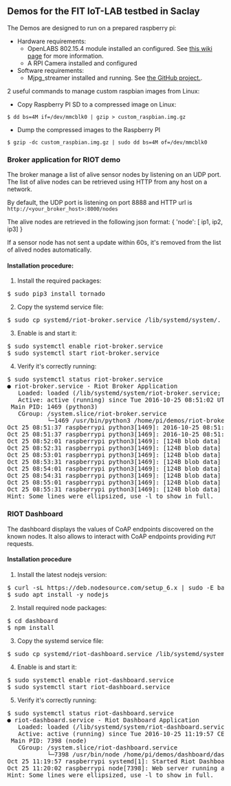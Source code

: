 ## Demos for the FIT IoT-LAB testbed in Saclay

The Demos are designed to run on a prepared raspberry pi:
* Hardware requirements:
  * OpenLABS 802.15.4 module installed an configured. See
    [this wiki page](https://github.com/RIOT-Makers/wpan-raspbian/wiki/Create-a-generic-Raspbian-image-with-6LoWPAN-support) for more information.
  * A RPI Camera installed and configured
* Software requirements:
  * Mjpg_streamer installed and running. See [the GitHub project.](https://github.com/jacksonliam/mjpg-streamer).

2 useful commands to manage custom raspbian images from Linux:
* Copy Raspberry PI SD to a compressed image on Linux:
```
$ dd bs=4M if=/dev/mmcblk0 | gzip > custom_raspbian.img.gz
```
* Dump the compressed images to the Raspberry PI
```
$ gzip -dc custom_raspbian.img.gz | sudo dd bs=4M of=/dev/mmcblk0
```


### Broker application for RIOT demo

The broker manage a list of alive sensor nodes by listening on an UDP port.
The list of alive nodes can be retrieved using HTTP from any host on a
network.

By default, the UDP port is listening on port 8888 and HTTP url is
`http://<your_broker_host>:8000/nodes`

The alive nodes are retrieved in the following json format:
{ 'node':
 [ ip1, ip2, ip3]
}

If a sensor node has not sent a update within 60s, it's removed from the
list of alived nodes automatically.

#### Installation procedure:

1. Install the required packages:
<pre>
$ sudo pip3 install tornado
</pre>
2. Copy the systemd service file:
<pre>
$ sudo cp systemd/riot-broker.service /lib/systemd/system/.
</pre>
3. Enable is and start it:
<pre>
$ sudo systemctl enable riot-broker.service
$ sudo systemctl start riot-broker.service
</pre>
4. Verify it's correctly running:
<pre>
$ sudo systemctl status riot-broker.service
● riot-broker.service - Riot Broker Application
   Loaded: loaded (/lib/systemd/system/riot-broker.service; enabled)
   Active: active (running) since Tue 2016-10-25 08:51:02 UTC; 4min 55s ago
 Main PID: 1469 (python3)
   CGroup: /system.slice/riot-broker.service
           └─1469 /usr/bin/python3 /home/pi/demos/riot-broker.py
Oct 25 08:51:37 raspberrypi python3[1469]: 2016-10-25 08:51:37,844 - tornado...s
Oct 25 08:51:37 raspberrypi python3[1469]: 2016-10-25 08:51:37,875 - tornado...s
Oct 25 08:52:01 raspberrypi python3[1469]: [124B blob data]
Oct 25 08:52:31 raspberrypi python3[1469]: [124B blob data]
Oct 25 08:53:01 raspberrypi python3[1469]: [124B blob data]
Oct 25 08:53:31 raspberrypi python3[1469]: [124B blob data]
Oct 25 08:54:01 raspberrypi python3[1469]: [124B blob data]
Oct 25 08:54:31 raspberrypi python3[1469]: [124B blob data]
Oct 25 08:55:01 raspberrypi python3[1469]: [124B blob data]
Oct 25 08:55:31 raspberrypi python3[1469]: [124B blob data]
Hint: Some lines were ellipsized, use -l to show in full.
</pre>


### RIOT Dashboard

The dashboard displays the values of CoAP endpoints discovered on the known
nodes. It also allows to interact with CoAP endpoints providing `PUT` requests.

#### Installation procedure

1. Install the latest nodejs version:
<pre>
$ curl -sL https://deb.nodesource.com/setup_6.x | sudo -E bash -
$ sudo apt install -y nodejs
</pre>
2. Install required node packages:
<pre>
$ cd dashboard
$ npm install
</pre>
3. Copy the systemd service file:
<pre>
$ sudo cp systemd/riot-dashboard.service /lib/systemd/system/.
</pre>
4. Enable is and start it:
<pre>
$ sudo systemctl enable riot-dashboard.service
$ sudo systemctl start riot-dashboard.service
</pre>
5. Verify it's correctly running:
<pre>
$ sudo systemctl status riot-dashboard.service
● riot-dashboard.service - Riot Dashboard Application
   Loaded: loaded (/lib/systemd/system/riot-dashboard.service; enabled)
   Active: active (running) since Tue 2016-10-25 11:19:57 CEST; 5s ago
 Main PID: 7398 (node)
   CGroup: /system.slice/riot-dashboard.service
           └─7398 /usr/bin/node /home/pi/demos/dashboard/dashboard.js
Oct 25 11:19:57 raspberrypi systemd[1]: Started Riot Dashboard Application.
Oct 25 11:20:02 raspberrypi node[7398]: Web server running at http://[::1]:8080
Hint: Some lines were ellipsized, use -l to show in full.
</pre>


